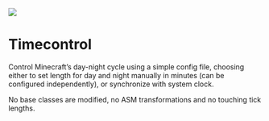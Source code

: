 [![](https://cf.way2muchnoise.eu/title/303570.svg)](https://www.curseforge.com/minecraft/mc-mods/time-control)

# Timecontrol

Control Minecraft’s day-night cycle using a simple config file, choosing either to set length for day and night manually in minutes (can be configured 
independently), or synchronize with system clock.

No base classes are modified, no ASM transformations and no touching tick lengths.
